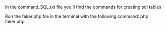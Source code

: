 In the command_SQL.txt file you'll find the commands for creating sql tables

Run the faker.php file in the terminal with the following command: php faker.php